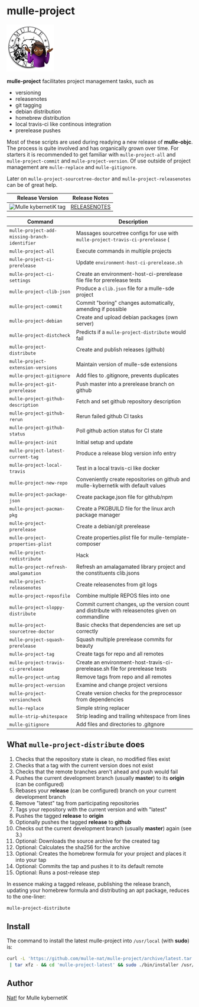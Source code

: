 # mulle-project

![mulle-project logo](mulle-project-128x128.png)


**mulle-project** facilitates project management tasks, such as

* versioning
* releasenotes
* git tagging
* debian distribution
* homebrew distribution
* local travis-ci like continous integration
* prerelease pushes

Most of these scripts are used during readying a new release of **mulle-objc**.
The process is quite involved and has organically grown over time. For starters
it is recommended to get familiar with `mulle-project-all` and
`mulle-project-commit` and `mulle-project-version`. Of use outside of
project management are `mulle-replace` and `mulle-gitignore`.

Later on `mulle-project-sourcetree-doctor` and
`mulle-project-releasenotes` can be of great help.


| Release Version                                       | Release Notes
|-------------------------------------------------------|--------------
| ![Mulle kybernetiK tag](https://img.shields.io/github/tag/mulle-nat/mulle-project.svg?branch=release)  | [RELEASENOTES](RELEASENOTES.md) |

| Command                            | Description
| -----------------------------------|-----------------------
| `mulle-project-add-missing-branch-identifier` | Massages sourcetree configs for use with `mulle-project-travis-ci-prerelease` (| possibly outdated)
| `mulle-project-all`                | Execute commands in multiple projects
| `mulle-project-ci-prerelease`      | Update `environment-host-ci-prerelease.sh`
| `mulle-project-ci-settings`        | Create an environment-host-ci-prerelease file file for prerelease tests
| `mulle-project-clib-json`          | Produce a `clib.json` file for a mulle-sde project
| `mulle-project-commit`             | Commit "boring" changes automatically, amending if possible
| `mulle-project-debian`             | Create and upload debian packages (own server)
| `mulle-project-distcheck`          | Predicts if a `mulle-project-distribute` would fail
| `mulle-project-distribute`         | Create and publish releases (github)
| `mulle-project-extension-versions` | Maintain version of mulle-sde extensions
| `mulle-project-gitignore`          | Add files to .gitignore, prevents duplicates
| `mulle-project-git-prerelease`     | Push master into a prerelease branch on github
| `mulle-project-github-description` | Fetch and set github repository description
| `mulle-project-github-rerun`       | Rerun failed github CI tasks
| `mulle-project-github-status`      | Poll github action status for CI state
| `mulle-project-init`               | Initial setup and update
| `mulle-project-latest-current-tag` | Produce a release blog version info entry
| `mulle-project-local-travis`       | Test in a local travis-ci like docker
| `mulle-project-new-repo`           | Conveniently create repositories on github and mulle-kybernetik with default values
| `mulle-project-package-json`       | Create package.json file for github/npm
| `mulle-project-pacman-pkg`         | Create a PKGBUILD file for the linux arch package manager
| `mulle-project-prerelease`         | Create a debian/git prerelease
| `mulle-project-properties-plist`   | Create properties.plist file for mulle-template-composer
| `mulle-project-redistribute`       | Hack
| `mulle-project-refresh-amalgamation`| Refresh an amalagamated library project and the constituents clib.jsons
| `mulle-project-releasenotes`       | Create releasenotes from git logs
| `mulle-project-reposfile`          | Combine multiple REPOS files into one
| `mulle-project-sloppy-distribute`  | Commit current changes, up the version count and distribute with releasenotes given on commandline
| `mulle-project-sourcetree-doctor`  | Basic checks that dependencies are set up correctly
| `mulle-project-squash-prerelease`  | Squash multiple prerelease commits for beauty
| `mulle-project-tag`                | Create tags for repo and all remotes
| `mulle-project-travis-ci-prerelease` | Create an environment-host-travis-ci-prerelease.sh file for prerelease tests
| `mulle-project-untag`              | Remove tags from repo and all remotes
| `mulle-project-version`            | Examine and change project versions
| `mulle-project-versioncheck`       | Create version checks for the preprocessor from dependencies
| `mulle-replace`                    | Simple string replacer
| `mulle-strip-whitespace`           | Strip leading and trailing whitespace from lines
| `mulle-gitignore`                  | Add files and directories to .gitgnore





## What `mulle-project-distribute` does

1. Checks that the repository state is clean, no modified files exist
2. Checks that a tag with the current version does not exist
3. Checks that the remote branches aren't ahead and push would fail
4. Pushes the current development branch (usually **master**) to its **origin** (can be configured)
5. Rebases your **release** (can be configured) branch on your current development branch
6. Remove "latest" tag from participating repositories
7. Tags your repository with the current version and with "latest"
8. Pushes the tagged **release** to **origin**
9. Optionally pushes the tagged **release** to **github**
10. Checks out the current development branch (usually **master**) again (see 3.)
11. Optional: Downloads the source archive for the created tag
12. Optional: Calculates the sha256 for the archive
13. Optional: Creates the homebrew formula for your project and places it into your tap
14. Optional: Commits the tap and pushes it to its default remote
15. Optional: Runs a post-release step

In essence making a tagged release, publishing the release branch,
updating your homebrew formula and distributing an apt package, reduces to the
one-liner:

``` bash
mulle-project-distribute
```







## Install


The command to install the latest mulle-project into
`/usr/local` (with **sudo**) is:

``` bash
curl -L 'https://github.com/mulle-nat/mulle-project/archive/latest.tar.gz' \
 | tar xfz - && cd 'mulle-project-latest' && sudo ./bin/installer /usr/local
```



## Author

[Nat!](https://mulle-kybernetik.com/weblog) for Mulle kybernetiK


